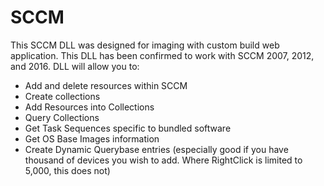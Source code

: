 # SCCM
This SCCM DLL was designed for imaging with custom build web application.  This DLL has been confirmed to work with SCCM 2007, 2012, and 2016.  DLL will allow you to:

- Add and delete resources within SCCM
- Create collections
- Add Resources into Collections
- Query Collections
- Get Task Sequences specific to bundled software
- Get OS Base Images information
- Create Dynamic Querybase entries (especially good if you have thousand of devices you wish to add.  Where RightClick is limited to 5,000, this does not)
